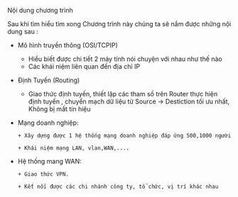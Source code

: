 Nội dung chương trình   

Sau khi tìm hiểu tìm xong Chương trình này chúng ta sẽ nắm được những nội dung sau :
+ Mô hình truyền thông (OSI/TCPIP)
    + Hiểu biết được chi tiết 2 máy tính nói chuyện với nhau như thế nào 
    + Các khái niệm liên quan đến địa chỉ IP
+ Định Tuyến (Routing)
    + Giao thức định tuyến, thiết lập các tham số trên Router thực hiện định tuyến , chuyển mạch dữ liệu từ Source -> Destiction tối ưu nhất, Không bị mất tín hiệu 
+ Mạng doanh nghiệp:
  
      + Xây dựng được 1 hệ thống mạng doanh nghiệp đáp ứng 500,1000 người 
  
      + Khái niệm mạng LAN, vlan,WAN,....
+ Hệ thống mang WAN:
  
      + Giao thức VPN.
  
      + Kết nối được các chi nhánh công ty, tổ chức, vị trí khác nhau 

